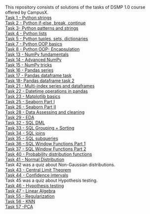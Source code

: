 This repository consists of solutions of the tasks of DSMP 1.0 course offered by CampusX.<br>
[Task 1 - Python strings](https://github.com/diapatel/DSMP-1-tasks/blob/master/strings.ipynb)<br>
[Task 2 - Python if-else, break, continue](https://github.com/diapatel/DSMP-1-tasks/tree/master/task%202)<br>
[Task 3- Python patterns and strings](https://github.com/diapatel/DSMP-1-tasks/tree/master/task%203)<br>
[Task 4 - Python lists](https://github.com/diapatel/DSMP-1-tasks/tree/master/Task%204)<br>
[Task 5 - Python tuples, sets, dictionaries](https://github.com/diapatel/DSMP-1-tasks/tree/master/Task%205)<br>
[Task 7 - Python OOP basics](https://github.com/diapatel/DSMP-1-tasks/tree/master/task%207)<br>
[Task 8 - Python OOP- Encapsulation](https://github.com/diapatel/DSMP-1-tasks/tree/master/task%208)<br>
[Task 13 - NumPy fundamentals](https://github.com/diapatel/DSMP-1-tasks/tree/master/task%2013)<Br>
[Task 14 - Advanced NumPy](https://github.com/diapatel/DSMP-1-tasks/tree/master/task%2014)<br>
[Task 15 - NumPy tricks](https://github.com/diapatel/DSMP-1-tasks/tree/master/task%2015)<br>
[Task 16 - Pandas series](https://github.com/diapatel/DSMP-1-tasks/tree/master/task%2016)<br>
[Task 17 - Pandas dataframe task](https://github.com/diapatel/DSMP-1-tasks/tree/master/dataframe%20task)<br>
[Task 18- Pandas dataframe task 2](https://github.com/diapatel/DSMP-1-tasks/tree/master/dataframe%20task%202)<br>
[Task 21 - Multi-index series and dataframes](https://github.com/diapatel/DSMP-1-tasks/tree/master/task%2021)<br>
[Task 22 - Datetime operations in pandas](https://github.com/diapatel/DSMP-1-tasks/tree/master/task%2022)<br>
[Task 23 - Matplotlib basics](https://github.com/diapatel/DSMP-1-tasks/tree/master/task%2023)<br>
[Task 25 - Seaborn Part I](https://github.com/diapatel/DSMP-1-tasks/tree/master/task%2025)<br>
[Task 26 - Seaborn Part II](https://github.com/diapatel/DSMP-1-tasks/tree/master/task%2026)<br>
[Task 28 - Data Assessing and cleaning](https://github.com/diapatel/DSMP-1-tasks/tree/master/task%2028)<br>
[Task 29 - EDA](https://github.com/diapatel/DSMP-1-tasks/tree/master/task%2029)<br>
[Task 32 - SQL DML](https://github.com/diapatel/DSMP-1-tasks/tree/master/task%2032%20-%20sql%20DML)<br>
[Task 33 - SQL Grouping + Sorting](https://github.com/diapatel/DSMP-1-tasks/tree/master/task%2033)<br>
[Task 34 - SQL joins](https://github.com/diapatel/DSMP-1-tasks/tree/master/task%2034)<br>
[Task 35 - SQL subqueries](https://github.com/diapatel/DSMP-1-tasks/tree/master/task%2035)<br>
[Task 36 - SQL Window Functions Part 1](https://github.com/diapatel/DSMP-1-tasks/tree/master/task%2036)<br>
[Task 37 - SQL Window Functions Part 2](https://github.com/diapatel/DSMP-1-tasks/tree/master/task%2037)<br>
[Task 40 - Probability distribution functions](https://github.com/diapatel/DSMP-1-tasks/tree/master/task%2040)<br>
[Task 41 - Normal Distribution](https://github.com/diapatel/DSMP-1-tasks/tree/master/task%2041)<br>
Task 42 was a quiz about Non-Gaussian distributions.<Br>
[Task 43 - Central Limit Theorem](https://github.com/diapatel/DSMP-1-tasks/tree/master/task%2043)<br>
[Task 44 - Confidence intervals](https://github.com/diapatel/DSMP-1-tasks/tree/master/task%2044)<br>
Task 45 was a quiz  about Hypothesis testing.<br>
[Task 46 - Hypothesis testing](https://github.com/diapatel/DSMP-1-tasks/tree/master/task%2046)<br>
[Task 47 - Linear Algebra](https://github.com/diapatel/DSMP-1-tasks/tree/master/task%2047)<br>
[Task 55 - Regularization](https://github.com/diapatel/DSMP-1-tasks/tree/master/regularization%20task)<br>
[Task 56 - KNN](https://github.com/diapatel/DSMP-1-tasks/tree/master/task%2056)<br>
[Task 57 -PCA](https://github.com/diapatel/DSMP-1-tasks/tree/master/task%2057)<Br>

